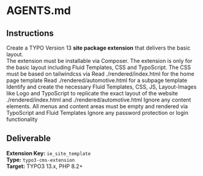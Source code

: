 # AGENTS.md

## Instructions
Create a TYPO Version 13 **site package extension** that delivers the basic layout.  
The extension must be installable via Composer.
The extension is only for the basic layout including Fluid Templates, CSS and TypoScript.
The CSS must be based on tailwindcss via <script src="https://cdn.tailwindcss.com"></script>
Read ./rendered/index.html for the home page template
Read ./rendered/automotive.html for a subpage template
Identify and create the necessary Fluid Templates, CSS, JS, Layout-Images like Logo and TypoScript to replicate the exact layout of the website ./rendered/index.html and ./rendered/automotive.html
Ignore any content elements. All menus and content areas must be empty and rendered via TypoScript and Fluid Templates
Ignore any password protection or login functionality

## Deliverable
**Extension Key:** `ie_site_template`  
**Type:** `typo3-cms-extension`  
**Target:** TYPO3 13.x, PHP 8.2+
